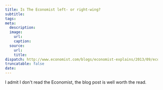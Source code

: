 ```yaml
---
title: Is The Economist left- or right-wing?
subtitle:
tags:
meta:
  description:
  image:
    url:
    caption:
  source:
    url:
    title:
dispatch: http://www.economist.com/blogs/economist-explains/2013/09/economist-explains-itself-0
truncatable: false
date:
---
```


I admit I don't read the Economist, the blog post is well worth the read.
